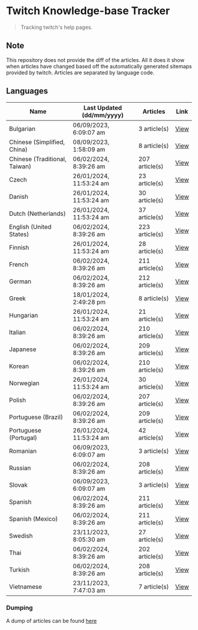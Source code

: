 # Twitch Knowledge-base Tracker
> Tracking twitch's help pages. 

## Note
This repository does not provide the diff of the articles. All it does it show when articles have changed based
off the automatically generated sitemaps provided by twitch. Articles are separated by language code.

## Languages

| Name                          | Last Updated (dd/mm/yyyy) | Articles       | Link                   |
|-------------------------------|---------------------------|----------------|------------------------|
| Bulgarian                     | 06/09/2023, 6:09:07 am    | 3 article(s)   | [View](docs/bg.md)     |
| Chinese (Simplified, China)   | 08/09/2023, 1:58:09 am    | 8 article(s)   | [View](docs/zh_CN.md)  |
| Chinese (Traditional, Taiwan) | 06/02/2024, 8:39:26 am    | 207 article(s) | [View](docs/zh_TW.md)  |
| Czech                         | 26/01/2024, 11:53:24 am   | 23 article(s)  | [View](docs/cs.md)     |
| Danish                        | 26/01/2024, 11:53:24 am   | 30 article(s)  | [View](docs/da.md)     |
| Dutch (Netherlands)           | 26/01/2024, 11:53:24 am   | 37 article(s)  | [View](docs/nl_NL.md)  |
| English (United States)       | 06/02/2024, 8:39:26 am    | 223 article(s) | [View](docs/en_US.md)  |
| Finnish                       | 26/01/2024, 11:53:24 am   | 28 article(s)  | [View](docs/fi.md)     |
| French                        | 06/02/2024, 8:39:26 am    | 211 article(s) | [View](docs/fr.md)     |
| German                        | 06/02/2024, 8:39:26 am    | 212 article(s) | [View](docs/de.md)     |
| Greek                         | 18/01/2024, 2:49:28 pm    | 8 article(s)   | [View](docs/el.md)     |
| Hungarian                     | 26/01/2024, 11:53:24 am   | 21 article(s)  | [View](docs/hu.md)     |
| Italian                       | 06/02/2024, 8:39:26 am    | 210 article(s) | [View](docs/it.md)     |
| Japanese                      | 06/02/2024, 8:39:26 am    | 209 article(s) | [View](docs/ja.md)     |
| Korean                        | 06/02/2024, 8:39:26 am    | 210 article(s) | [View](docs/ko.md)     |
| Norwegian                     | 26/01/2024, 11:53:24 am   | 30 article(s)  | [View](docs/no.md)     |
| Polish                        | 06/02/2024, 8:39:26 am    | 207 article(s) | [View](docs/pl.md)     |
| Portuguese (Brazil)           | 06/02/2024, 8:39:26 am    | 209 article(s) | [View](docs/pt_BR.md)  |
| Portuguese (Portugal)         | 26/01/2024, 11:53:24 am   | 42 article(s)  | [View](docs/pt_PT.md)  |
| Romanian                      | 06/09/2023, 6:09:07 am    | 3 article(s)   | [View](docs/ro.md)     |
| Russian                       | 06/02/2024, 8:39:26 am    | 208 article(s) | [View](docs/ru.md)     |
| Slovak                        | 06/09/2023, 6:09:07 am    | 3 article(s)   | [View](docs/sk.md)     |
| Spanish                       | 06/02/2024, 8:39:26 am    | 211 article(s) | [View](docs/es.md)     |
| Spanish (Mexico)              | 06/02/2024, 8:39:26 am    | 211 article(s) | [View](docs/es_MX.md)  |
| Swedish                       | 23/11/2023, 8:05:30 am    | 27 article(s)  | [View](docs/sv.md)     |
| Thai                          | 06/02/2024, 8:39:26 am    | 202 article(s) | [View](docs/th.md)     |
| Turkish                       | 06/02/2024, 8:39:26 am    | 208 article(s) | [View](docs/tr.md)     |
| Vietnamese                    | 23/11/2023, 7:47:03 am    | 7 article(s)   | [View](docs/vi.md)     |

### Dumping
A dump of articles can be found [here](docs/RAW.md)